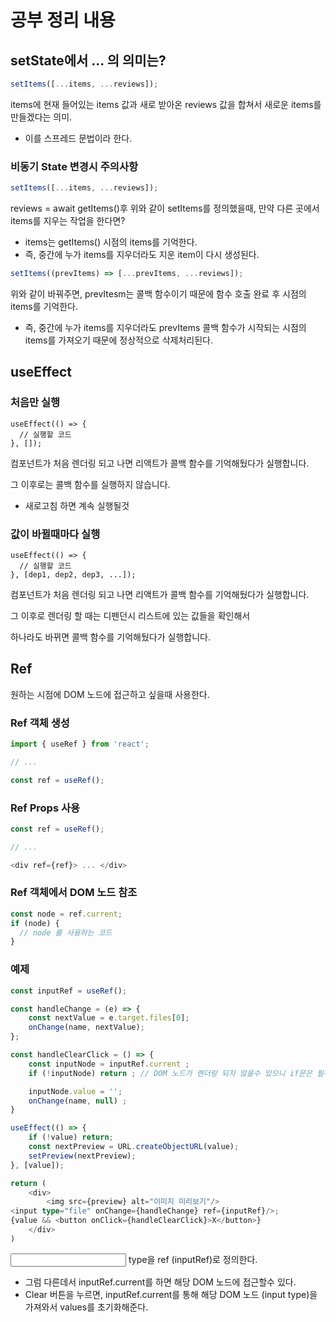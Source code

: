 # 공부 정리 내용

## setState에서 ... 의 의미는?
```typescript
setItems([...items, ...reviews]);
```
items에 현재 들어있는 items 값과 새로 받아온 reviews 값을 합쳐서 새로운 items를 만들겠다는 의미.
- 이를 스프레드 문법이라 한다.

### 비동기 State 변경시 주의사항
```typescript
setItems([...items, ...reviews]);
```
reviews = await getItems()후 위와 같이 setItems를 정의했을때, 만약 다른 곳에서 items를 지우는 작업을 한다면?
- items는 getItems() 시점의 items를 기억한다.
- 즉, 중간에 누가 items를 지우더라도 지운 item이 다시 생성된다.

```typescript
setItems((prevItems) => [...prevItems, ...reviews]);
```
위와 같이 바꿔주면, prevItesm는 콜백 함수이기 때문에 함수 호출 완료 후 시점의 items를 기억한다.
- 즉, 중간에 누가 items를 지우더라도 prevItems 콜백 함수가 시작되는 시점의 items를 가져오기 때문에 정상적으로 삭제처리된다.

## useEffect
### 처음만 실행
```
useEffect(() => {
  // 실행할 코드
}, []);
```
컴포넌트가 처음 렌더링 되고 나면 리액트가 콜백 함수를 기억해뒀다가 실행합니다.

그 이후로는 콜백 함수를 실행하지 않습니다.
- 새로고침 하면 계속 실행될것

### 값이 바뀔때마다 실행
```
useEffect(() => {
  // 실행할 코드
}, [dep1, dep2, dep3, ...]);
```
컴포넌트가 처음 렌더링 되고 나면 리액트가 콜백 함수를 기억해뒀다가 실행합니다.

그 이후로 렌더링 할 때는 디펜던시 리스트에 있는 값들을 확인해서

하나라도 바뀌면  콜백 함수를 기억해뒀다가 실행합니다.

## Ref
원하는 시점에 DOM 노드에 접근하고 싶을때 사용한다.

### Ref 객체 생성
```typescript
import { useRef } from 'react';

// ...

const ref = useRef();
```

### Ref Props 사용
```typescript
const ref = useRef();

// ...

<div ref={ref}> ... </div>
```

### Ref 객체에서 DOM 노드 참조
```typescript
const node = ref.current;
if (node) {
  // node 를 사용하는 코드
}
```

### 예제
```typescript
const inputRef = useRef();

const handleChange = (e) => {
    const nextValue = e.target.files[0];
    onChange(name, nextValue);
};

const handleClearClick = () => {
    const inputNode = inputRef.current ;
    if (!inputNode) return ; // DOM 노드가 랜더링 되지 않을수 있으니 if문은 필수!! 

    inputNode.value = '';
    onChange(name, null) ;
}

useEffect(() => {
    if (!value) return;
    const nextPreview = URL.createObjectURL(value);
    setPreview(nextPreview);
}, [value]);

return (
    <div>
        <img src={preview} alt="이미지 미리보기"/>
<input type="file" onChange={handleChange} ref={inputRef}/>;
{value && <button onClick={handleClearClick}>X</button>}
    </div>
)
```

<input> type을 ref (inputRef)로 정의한다.
- 그럼 다른데서 inputRef.current를 하면 해당 DOM 노드에 접근할수 있다.
- Clear 버튼을 누르면, inputRef.current를 통해 해당 DOM 노드 (input type)을 가져와서 values를 초기화해준다.

